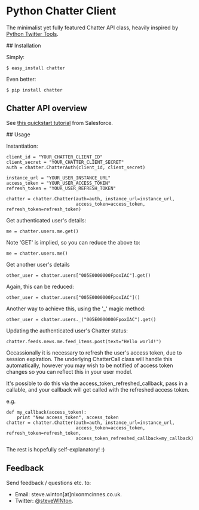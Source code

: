 # Python Chatter Client

The minimalist yet fully featured Chatter API class, heavily inspired by [Python Twitter Tools](https://github.com/sixohsix/twitter/).

## Installation

Simply:

	$ easy_install chatter

Even better:

	$ pip install chatter

## Chatter API overview

See [this quickstart tutorial](http://www.salesforce.com/us/developer/docs/chatterapi/Content/quickstart.htm) from Salesforce.

## Usage

Instantiation:

    client_id = "YOUR_CHATTER_CLIENT_ID"
    client_secret = "YOUR_CHATTER_CLIENT_SECRET"
    auth = chatter.ChatterAuth(client_id, client_secret)

    instance_url = "YOUR_USER_INSTANCE_URL"
    access_token = "YOUR_USER_ACCESS_TOKEN"
    refresh_token = "YOUR_USER_REFRESH_TOKEN"

    chatter = chatter.Chatter(auth=auth, instance_url=instance_url, 
                              access_token=access_token, refresh_token=refresh_token)
            
Get authenticated user's details:

    me = chatter.users.me.get()

Note 'GET' is implied, so you can reduce the above to:

    me = chatter.users.me()

Get another user's details

    other_user = chatter.users["005E0000000FpoxIAC"].get()

Again, this can be reduced:

    other_user = chatter.users["005E0000000FpoxIAC"]()

Another way to achieve this, using the '_' magic method:

    other_user = chatter.users._("005E0000000FpoxIAC").get()

Updating the authenticated user's Chatter status:

    chatter.feeds.news.me.feed_items.post(text="Hello world!")

Occassionally it is necessary to refresh the user's access token, due to session expiration. The underlying ChatterCall class will handle this automatically, however you may wish to be notified of access token changes so you can reflect this in your user model.

It's possible to do this via the access_token_refreshed_callback, pass in  a callable, and your callback will get called with the refreshed access token.
 
e.g.

    def my_callback(access_token):
        print "New access_token", access_token
    chatter = chatter.Chatter(auth=auth, instance_url=instance_url, 
                              access_token=access_token, refresh_token=refresh_token,
                              access_token_refreshed_callback=my_callback)


The rest is hopefully self-explanatory! :)

## Feedback

Send feedback / questions etc. to:

* Email: steve.winton[at]nixonmcinnes.co.uk.
* Twitter: @[steveWINton](http://twitter.com/steveWINton).
